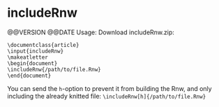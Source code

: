 # includeRnw
@@VERSION @@DATE
Usage:
Download includeRnw.zip:

```
\documentclass{article}
\input{includeRnw}
\makeatletter
\begin{document}
\includeRnw{/path/to/file.Rnw}
\end{document}
```

You can send the `h`-option to prevent it from building the Rnw, and only including the already knitted file:
`\includeRnw[h]{/path/to/file.Rnw}`
